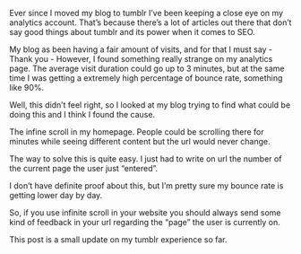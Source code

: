 Ever since I moved my blog to tumblr I’ve been keeping a close eye on my analytics account. That’s because there’s a lot of articles out there that don’t say good things about tumblr and its power when it comes to SEO.
<!--more-->
My blog as been having a fair amount of visits, and for that I must say - Thank you - However, I found something really strange on my analytics page.
The average visit duration could go up to 3 minutes, but at the same time I was getting a extremely high percentage of bounce rate, something like 90%.

Well, this didn’t feel right, so I looked at my blog trying to find what could be doing this and I think I found the cause.

The infine scroll in my homepage. People could be scrolling there for minutes while seeing different content but the url would never change.

The way to solve this is quite easy. I just had to write on url the number of the current page the user just “entered”.

I don’t have definite proof about this, but I’m pretty sure my bounce rate is getting lower day by day.

So, if you use infinite scroll in your website you should always send some kind of feedback in your url regarding the “page” the user is currently on.

This post is a small update on my tumblr experience so far.